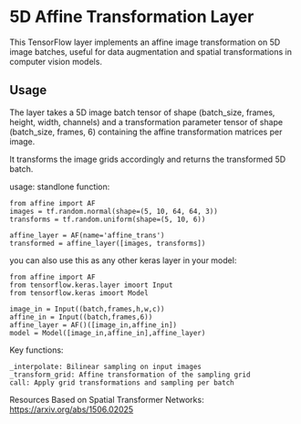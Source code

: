 # 5D Affine Transformation Layer
This TensorFlow layer implements an affine image transformation on 5D image batches, useful for data augmentation and spatial transformations in computer vision models.

## Usage
The layer takes a 5D image batch tensor of shape (batch_size, frames, height, width, channels) and a transformation parameter tensor of shape (batch_size, frames, 6) containing the affine transformation matrices per image.

It transforms the image grids accordingly and returns the transformed 5D batch.

usage: 
standlone function: 

~~~
from affine import AF
images = tf.random.normal(shape=(5, 10, 64, 64, 3))
transforms = tf.random.uniform(shape=(5, 10, 6)) 

affine_layer = AF(name='affine_trans')
transformed = affine_layer([images, transforms])

~~~
you can also use this as any other keras layer in your model: 
~~~
from affine import AF
from tensorflow.keras.layer imoort Input
from tensorflow.keras imoort Model

image_in = Input((batch,frames,h,w,c))
affine_in = Input((batch,frames,6))
affine_layer = AF()([image_in,affine_in])
model = Model([image_in,affine_in],affine_layer)
~~~

Key functions:

~~~
_interpolate: Bilinear sampling on input images
_transform_grid: Affine transformation of the sampling grid
call: Apply grid transformations and sampling per batch
~~~

Resources
Based on Spatial Transformer Networks: https://arxiv.org/abs/1506.02025
